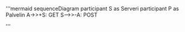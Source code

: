 
'''mermaid
sequenceDiagram
    participant S as Serveri
    participant P as Palvelin
    A->>+S: GET
    S-->>-A: POST

'''
